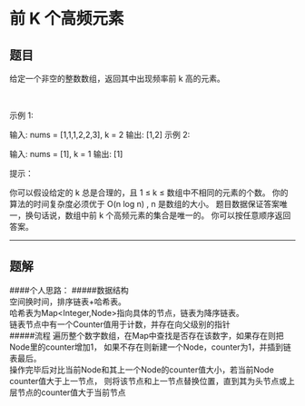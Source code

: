 前 K 个高频元素
=== 
题目
----
给定一个非空的整数数组，返回其中出现频率前 k 高的元素。

 

示例 1:

输入: nums = [1,1,1,2,2,3], k = 2
输出: [1,2]
示例 2:

输入: nums = [1], k = 1
输出: [1]
 

提示：

你可以假设给定的 k 总是合理的，且 1 ≤ k ≤ 数组中不相同的元素的个数。
你的算法的时间复杂度必须优于 O(n log n) , n 是数组的大小。
题目数据保证答案唯一，换句话说，数组中前 k 个高频元素的集合是唯一的。
你可以按任意顺序返回答案。

---
题解
----
####个人思路：
#####数据结构   
空间换时间，排序链表+哈希表。     
哈希表为Map<Integer,Node>指向具体的节点，链表为降序链表。   
链表节点中有一个Counter值用于计数，并存在向父级别的指针   
#####流程
遍历整个数字数组，在Map中查找是否存在该数字，如果存在则把Node里的counter增加1，
如果不存在则新建一个Node，counter为1，并插到链表最后。   
操作完毕后对比当前Node和其上一个Node的counter值大小，若当前Node counter值大于上一节点，
则将该节点和上一节点替换位置，直到其为头节点或上层节点的counter值大于当前节点